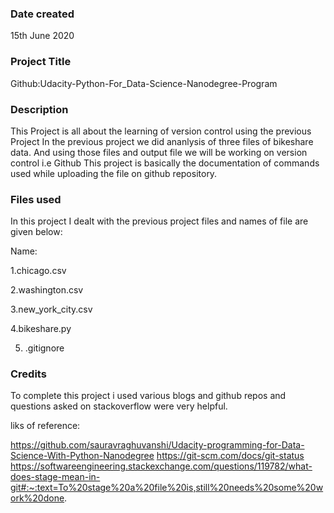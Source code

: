 ### Date created
15th June 2020

### Project Title
Github:Udacity-Python-For_Data-Science-Nanodegree-Program

### Description
This Project is all about the learning of version control using the previous Project 
In the previous project we did ananlysis of three files of bikeshare data.
And using those files and output file we will be working on version control i.e Github
This project is basically the documentation of commands used while uploading the file 
on github repository.


### Files used
In this project I dealt with the previous project files and names of file are given below:

Name:

1.chicago.csv

2.washington.csv

3.new_york_city.csv

4.bikeshare.py

5. .gitignore

### Credits
To complete this project i used various blogs and github repos and questions asked on
stackoverflow were very helpful.

liks of reference:

https://github.com/sauravraghuvanshi/Udacity-programming-for-Data-Science-With-Python-Nanodegree
https://git-scm.com/docs/git-status
https://softwareengineering.stackexchange.com/questions/119782/what-does-stage-mean-in-git#:~:text=To%20stage%20a%20file%20is,still%20needs%20some%20work%20done.
